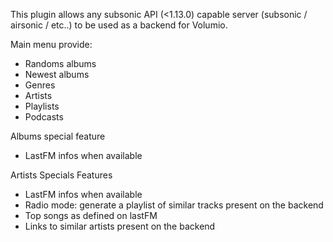 This plugin allows any subsonic API (<1.13.0) capable server (subsonic / airsonic / etc..) to be used as a backend for Volumio. 

Main menu provide:
* Randoms albums
* Newest albums
* Genres
* Artists
* Playlists
* Podcasts

Albums special feature
* LastFM infos when available

Artists Specials Features
* LastFM infos when available
* Radio mode: generate a playlist of similar tracks present on the backend
* Top songs as defined on lastFM
* Links to similar artists present on the backend
